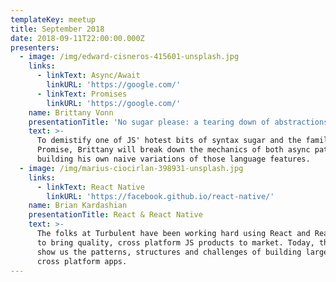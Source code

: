 ```yaml
---
templateKey: meetup
title: September 2018
date: 2018-09-11T22:00:00.000Z
presenters:
  - image: /img/edward-cisneros-415601-unsplash.jpg
    links:
      - linkText: Async/Await
        linkURL: 'https://google.com/'
      - linkText: Promises
        linkURL: 'https://google.com/'
    name: Brittany Vonn
    presentationTitle: 'No sugar please: a tearing down of abstractions'
    text: >-
      To demistify one of JS' hotest bits of syntax sugar and the familiar
      Promise, Brittany will break down the mechanics of both async patterns by
      building his own naive variations of those language features.
  - image: /img/marius-ciocirlan-398931-unsplash.jpg
    links:
      - linkText: React Native
        linkURL: 'https://facebook.github.io/react-native/'
    name: Brian Kardashian
    presentationTitle: React & React Native
    text: >-
      The folks at Turbulent have been working hard using React and React-Native
      to bring quality, cross platform JS products to market. Today, they will
      show us the patterns, structures and challenges of building large scale
      cross platform apps.
---
```


